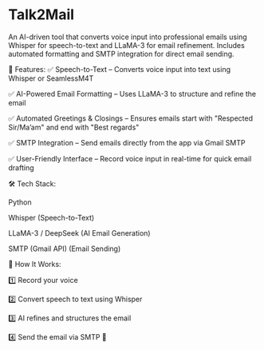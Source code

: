 # Talk2Mail
An AI-driven tool that converts voice input into professional emails using Whisper for speech-to-text and LLaMA-3 for email refinement. Includes automated formatting and SMTP integration for direct email sending.


🔹 Features:
✅ Speech-to-Text – Converts voice input into text using Whisper or SeamlessM4T

✅ AI-Powered Email Formatting – Uses LLaMA-3 to structure and refine the email

✅ Automated Greetings & Closings – Ensures emails start with "Respected Sir/Ma’am" and end with "Best regards"

✅ SMTP Integration – Send emails directly from the app via Gmail SMTP

✅ User-Friendly Interface – Record voice input in real-time for quick email drafting


🛠 Tech Stack:

Python

Whisper (Speech-to-Text)

LLaMA-3 / DeepSeek (AI Email Generation)

SMTP (Gmail API) (Email Sending)


🚀 How It Works:

1️⃣ Record your voice 

2️⃣ Convert speech to text using Whisper 

3️⃣ AI refines and structures the email

4️⃣ Send the email via SMTP 📩
